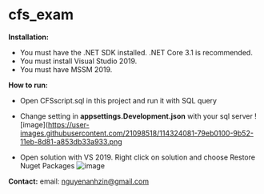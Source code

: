 # cfs_exam


**Installation:**
- You must have the .NET SDK installed. .NET Core 3.1 is recommended.
- You must install Visual Studio 2019.
- You must have MSSM 2019.

**How to run:**
-  Open CFSscript.sql in this project and run it with SQL query
-  Change setting in **appsettings.Development.json** with your sql server
![image](https://user-images.githubusercontent.com/21098518/114324081-79eb0100-9b52-11eb-8d81-a853db33a933.png

- Open solution with VS 2019. Right click on solution and choose Restore Nuget Packages
![image](https://user-images.githubusercontent.com/21098518/114324152-cdf5e580-9b52-11eb-8f52-bd4cfdcf4a0a.png)


**Contact:**
email: nguyenanhzin@gmail.com

